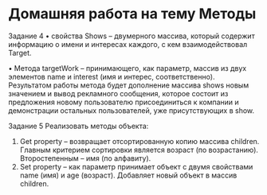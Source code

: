 # Домашняя работа на тему Методы
Задание 4
•	свойства Shows – двумерного массива, который содержит информацию о имени и интересах каждого, с кем взаимодействовал Target.


•	Метода targetWork – принимающего, как параметр, массив из двух элементов name и interest (имя и интерес, соответственно). Результатом работы метода будет дополнение массива shows новым значением и вывод рекламного сообщения, которое состоит из предложения новому пользователю присоединиться к компании и демонстрации остальных пользователей, уже присутствующих в show.

Задание 5 
Реализовать методы объекта:
1.	Get property – возвращает отсортированную копию массива children. Главным критерием сортировки является возраст (по возрастанию). Второстепенным – имя (по алфавиту).
2.	Set property – как параметр принимает объект с двумя свойствами name (имя) и age (возраст). Добавляет новый объект в массив children.
